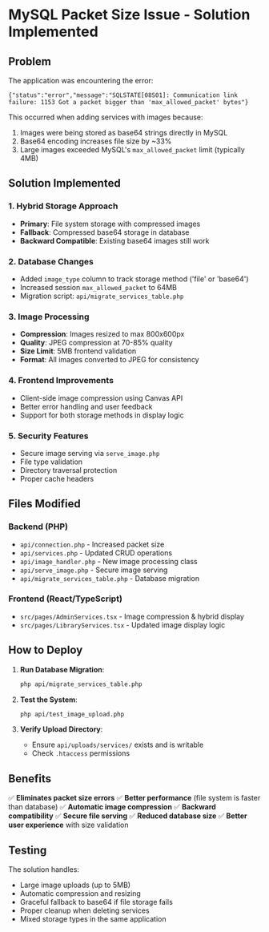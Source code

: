 # MySQL Packet Size Issue - Solution Implemented

## Problem
The application was encountering the error:
```
{"status":"error","message":"SQLSTATE[08S01]: Communication link failure: 1153 Got a packet bigger than 'max_allowed_packet' bytes"}
```

This occurred when adding services with images because:
1. Images were being stored as base64 strings directly in MySQL
2. Base64 encoding increases file size by ~33%
3. Large images exceeded MySQL's `max_allowed_packet` limit (typically 4MB)

## Solution Implemented

### 1. **Hybrid Storage Approach**
- **Primary**: File system storage with compressed images
- **Fallback**: Compressed base64 storage in database
- **Backward Compatible**: Existing base64 images still work

### 2. **Database Changes**
- Added `image_type` column to track storage method ('file' or 'base64')
- Increased session `max_allowed_packet` to 64MB
- Migration script: `api/migrate_services_table.php`

### 3. **Image Processing**
- **Compression**: Images resized to max 800x600px
- **Quality**: JPEG compression at 70-85% quality
- **Size Limit**: 5MB frontend validation
- **Format**: All images converted to JPEG for consistency

### 4. **Frontend Improvements**
- Client-side image compression using Canvas API
- Better error handling and user feedback
- Support for both storage methods in display logic

### 5. **Security Features**
- Secure image serving via `serve_image.php`
- File type validation
- Directory traversal protection
- Proper cache headers

## Files Modified

### Backend (PHP)
- `api/connection.php` - Increased packet size
- `api/services.php` - Updated CRUD operations
- `api/image_handler.php` - New image processing class
- `api/serve_image.php` - Secure image serving
- `api/migrate_services_table.php` - Database migration

### Frontend (React/TypeScript)
- `src/pages/AdminServices.tsx` - Image compression & hybrid display
- `src/pages/LibraryServices.tsx` - Updated image display logic

## How to Deploy

1. **Run Database Migration**:
   ```bash
   php api/migrate_services_table.php
   ```

2. **Test the System**:
   ```bash
   php api/test_image_upload.php
   ```

3. **Verify Upload Directory**:
   - Ensure `api/uploads/services/` exists and is writable
   - Check `.htaccess` permissions

## Benefits

✅ **Eliminates packet size errors**
✅ **Better performance** (file system is faster than database)
✅ **Automatic image compression**
✅ **Backward compatibility**
✅ **Secure file serving**
✅ **Reduced database size**
✅ **Better user experience** with size validation

## Testing

The solution handles:
- Large image uploads (up to 5MB)
- Automatic compression and resizing
- Graceful fallback to base64 if file storage fails
- Proper cleanup when deleting services
- Mixed storage types in the same application